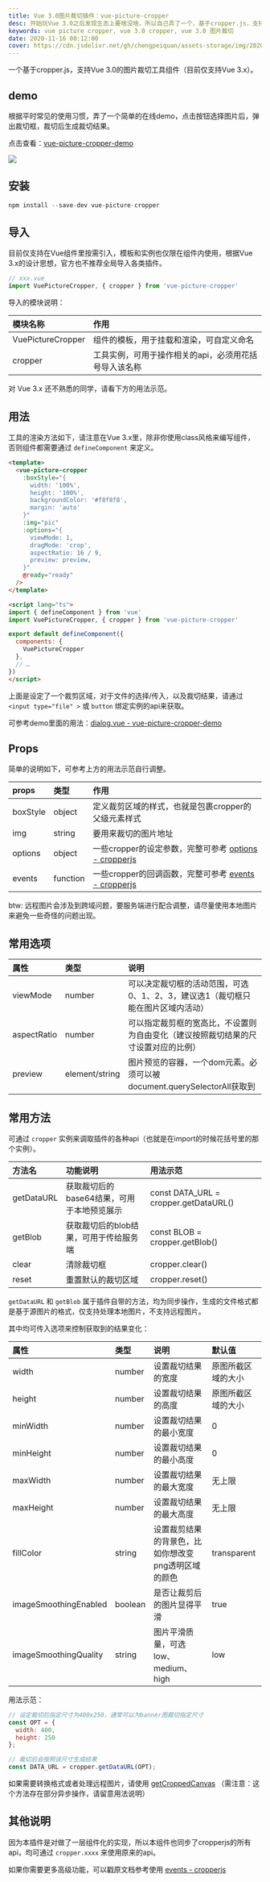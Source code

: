 ```yaml
---
title: Vue 3.0图片裁切插件：vue-picture-cropper
desc: 开始玩Vue 3.0之后发现生态上要啥没啥，所以自己弄了一个，基于cropper.js，支持Vue 3.0的图片裁切工具组件，支持在Vue组件里按需引入，模板和实例也仅限在组件内使用，根据Vue 3.x的设计思想，官方也不推荐全局导入各类插件。
keywords: vue picture cropper, vue 3.0 cropper, vue 3.0 图片裁切
date: 2020-11-16 00:12:00
cover: https://cdn.jsdelivr.net/gh/chengpeiquan/assets-storage/img/2020/12/1.jpg
---
```


一个基于cropper.js，支持Vue 3.0的图片裁切工具组件（目前仅支持Vue 3.x）。

## demo

根据平时常见的使用习惯，弄了一个简单的在线demo，点击按钮选择图片后，弹出裁切框，裁切后生成裁切结果。

点击查看：[vue-picture-cropper-demo](https://chengpeiquan.github.io/vue-picture-cropper-demo/)

![](https://cdn.jsdelivr.net/gh/chengpeiquan/assets-storage/img/2020/12/preview.jpg)

## 安装

```js
npm install --save-dev vue-picture-cropper
```

## 导入

目前仅支持在Vue组件里按需引入，模板和实例也仅限在组件内使用，根据Vue 3.x的设计思想，官方也不推荐全局导入各类插件。

```js
// xxx.vue
import VuePictureCropper, { cropper } from 'vue-picture-cropper'
```

导入的模块说明：

模块名称|作用
:--|:--
VuePictureCropper|组件的模板，用于挂载和渲染，可自定义命名
cropper|工具实例，可用于操作相关的api，必须用花括号导入该名称

对 Vue 3.x 还不熟悉的同学，请看下方的用法示范。

## 用法

工具的渲染方法如下，请注意在Vue 3.x里，除非你使用class风格来编写组件，否则组件都需要通过 `defineComponent` 来定义。

```html
<template>
  <vue-picture-cropper
    :boxStyle="{
      width: '100%',
      height: '100%',
      backgroundColor: '#f8f8f8',
      margin: 'auto'
    }"
    :img="pic"
    :options="{
      viewMode: 1,
      dragMode: 'crop',
      aspectRatio: 16 / 9,
      preview: preview,
    }"
    @ready="ready"
  />
</template>

<script lang="ts">
import { defineComponent } from 'vue'
import VuePictureCropper, { cropper } from 'vue-picture-cropper'

export default defineComponent({
  components: {
    VuePictureCropper
  },
  // …
})
</script>
```

上面是设定了一个裁剪区域，对于文件的选择/传入，以及裁切结果，请通过 `<input type="file" >` 或 `button` 绑定实例的api来获取。

可参考demo里面的用法：[dialog.vue - vue-picture-cropper-demo](https://github.com/chengpeiquan/vue-picture-cropper-demo/blob/main/src/views/dialog.vue)

## Props

简单的说明如下，可参考上方的用法示范自行调整。

props|类型|作用
:--|:--|:--
boxStyle|object|定义裁剪区域的样式，也就是包裹cropper的父级元素样式
img|string|要用来裁切的图片地址
options|object|一些cropper的设定参数，完整可参考 [options - cropperjs](https://github.com/fengyuanchen/cropperjs#options)
events|function|一些cropper的回调函数，完整可参考 [events - cropperjs](https://github.com/fengyuanchen/cropperjs#events)

btw: 远程图片会涉及到跨域问题，要服务端进行配合调整，请尽量使用本地图片来避免一些奇怪的问题出现。

## 常用选项

属性|类型|说明
:--|:--|:--
viewMode|number|可以决定裁切框的活动范围，可选0、1、2、3，建议选1（裁切框只能在图片区域内活动）
aspectRatio|number|可以指定裁剪框的宽高比，不设置则为自由变化（建议按照裁切结果的尺寸设置对应的比例）
preview|element/string|图片预览的容器，一个dom元素。必须可以被document.querySelectorAll获取到

## 常用方法

可通过 `cropper` 实例来调取插件的各种api（也就是在import的时候花括号里的那个实例）。

方法名|功能说明|用法示范
:--|:--|:--
getDataURL|获取裁切后的base64结果，可用于本地预览展示|const DATA_URL = cropper.getDataURL()
getBlob|获取裁切后的blob结果，可用于传给服务端|const BLOB = cropper.getBlob()
clear|清除裁切框|cropper.clear()
reset|重置默认的裁切区域|cropper.reset()

`getDataURL` 和 `getBlob` 属于插件自带的方法，均为同步操作，生成的文件格式都是基于源图片的格式，仅支持处理本地图片，不支持远程图片。

其中均可传入选项来控制获取到的结果变化：

属性|类型|说明|默认值
:--|:--|:--|:--
width|number|设置裁切结果的宽度|原图所截区域的大小
height|number|设置裁切结果的高度|原图所截区域的大小
minWidth|number|设置裁切结果的最小宽度|0
minHeight|number|设置裁切结果的最小高度|0
maxWidth|number|设置裁切结果的最大宽度|无上限
maxHeight|number|设置裁切结果的最大高度|无上限
fillColor|string|设置裁剪结果的背景色，比如你想改变png透明区域的颜色|transparent
imageSmoothingEnabled|boolean|是否让裁剪后的图片显得平滑|true
imageSmoothingQuality|string|图片平滑质量，可选low、medium、high|low

用法示范：

```js
// 设定裁切后指定尺寸为400x250，通常可以为banner图裁切指定尺寸
const OPT = {
  width: 400,
  height: 250
};

// 裁切后会按照该尺寸生成结果
const DATA_URL = cropper.getDataURL(OPT);
```

如果需要转换格式或者处理远程图片，请使用 [getCroppedCanvas](https://github.com/fengyuanchen/cropperjs#getcroppedcanvasoptions) （需注意：这个方法存在部分异步操作，请留意用法说明）

## 其他说明

因为本插件是对做了一层组件化的实现，所以本组件也同步了cropperjs的所有api，均可通过 `cropper.xxxx` 来使用原来的api。

如果你需要更多高级功能，可以戳原文档参考使用 [events - cropperjs](https://github.com/fengyuanchen/cropperjs#events)